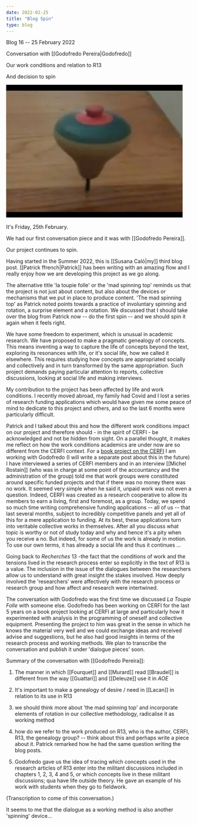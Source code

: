 ```yaml
---
date: 2022-02-25
title: "Blog Spin"
type: blog
---
```


Blog 16 -- 25 February 2022

Conversation with [[Godofredo Pereira|Godofredo]]

Our work conditions and relation to R13

And decision to spin

<div class="gallery">

<img loading="lazy" src="../assets/img/2022-02-25/media/image1.jpeg" alt="">

</div>

It's Friday, 25th February.

We had our first conversation piece and it was with [[Godofredo Pereira]].

Our project continues to spin.

Having started in the Summer 2022, this is [[Susana Caló|my]] third blog post. 
[[Patrick ffrench|Patrick]] has been writing with an amazing flow 
and I really enjoy how we are developing this project as we go along.

The alternative title 'la toupie folle' or the 'mad spinning top'
reminds us that the project is not just about content, but also about
the devices or mechanisms that we put in place to produce content.
'The mad spinning top' as Patrick noted points towards a practice of
involuntary spinning and rotation, a surprise element and a rotation.
We discussed that I should take over the blog from Patrick now -- do
the first spin -- and we should spin it again when it feels right.

We have some freedom to experiment, which is unusual in academic
research. We have proposed to make a pragmatic genealogy of concepts.
This means inventing a way to capture the life of concepts beyond the
text, exploring its resonances with life, or it's social life, how we
called it elsewhere. This requires studying how concepts are
appropriated socially and collectively and in turn transformed by the
same appropriation. Such project demands paying particular attention to
reports, collective discussions, looking at social life and making
interviews.

My contribution to the project has been affected by life and work
conditions. I recently moved abroad, my family had Covid and I lost a
series of research funding applications which would have given me some
peace of mind to dedicate to this project and others, and so the last 6
months were particularly difficult.

Patrick and I talked about this and how the different work conditions
impact on our project and therefore should - in the spirit of CERFI - be
acknowledged and not be hidden from sight. On a parallel thought, it
makes me reflect on how the work conditions academics are under now are
so different from the CERFI context. For a [book project on the
CERFI](https://www.rca.ac.uk/research-innovation/projects/cerfi-militant-analysis-collective-equipment-and-institutional-programming/)
I am working with Godofredo (I will write a separate post about this in
the future) I have interviewed a series of CERFI members and in an
interview [[Michel Rostain]] (who was in charge at some point of the
accountancy and the administration of the group) told me that work
groups were constituted around specific funded projects and that if
there was no money there was no work. It seemed very simple when he said
it, unpaid work was not even a question. Indeed, CERFI was created as a
research cooperative to allow its members to earn a living, first and
foremost, as a group. Today, we spend so much time writing comprehensive
funding applications -- all of us -- that last several months, subject
to incredibly competitive panels and yet all of this for a mere
application to funding. At its best, these applications turn into
veritable collective works in themselves. After all you discuss what
topic is worthy or not of study today and why and hence it's a pity when
you receive a no. But indeed, for some of us the work is already in
motion. To use our own terms, it has already a social life and thus it
continues ...

Going back to *Recherches* 13 -the fact that the conditions of work and
the tensions lived in the research process enter so explicitly in the
text of R13 is a value. The inclusion in the issue of the dialogues
between the researchers allow us to understand with great insight the
stakes involved. How deeply involved the 'researchers' were affectively
with the research process or research group and how affect and research
were intertwined.

The conversation with Godofredo was the first time we discussed *La
Toupie Folle* with someone else. Godofredo has been working on CERFI for
the last 5 years on a book project looking at CERFI at large and
particularly how it experimented with analysis in the programming of
oneself and collective equipment. Presenting the project to him was
great in the sense in which he knows the material very well and we could
exchange ideas and received advise and suggestions, but he also had good
insights in terms of the research process and working methods. We plan
to transcribe the conversation and publish it under 'dialogue pieces'
soon.

Summary of the conversation with [[Godofredo Pereira]]:

1. The manner in which [[Fourquet]] and [[Murard]] read [[Braudel]] is different
from the way [[Guattari]] and [[Deleuze]] use it in *AOE*

2. It's important to make a genealogy of desire / need in [[Lacan]] in
relation to its use in R13

3. we should think more about 'the mad spinning top' and incorporate
elements of rotation in our collective methodology, radicalise it as
working method

4. how do we refer to the work produced on R13, who is the author,
CERFI, R13, the genealogy group? -- think about this and perhaps write a
piece about it. Patrick remarked how he had the same question writing
the blog posts.

5. Godofredo gave us the idea of tracing which concepts used in the
research articles of R13 enter into the militant discussions included in
chapters 1, 2, 3, 4 and 5, or which concepts live in these militant
discussions; qua have life outside theory. He gave an example of his
work with students when they go to fieldwork.

(Transcription to come of this conversation.)

It seems to me that the dialogue as a working method is also another
'spinning' device...
